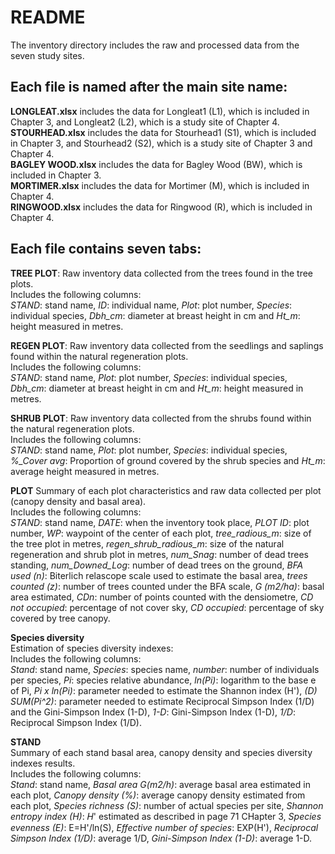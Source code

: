 # README

The inventory directory includes the raw and processed data from the seven study sites.   

## Each file is named after the main site name:

**LONGLEAT.xlsx** includes the data for Longleat1 (L1), which is included in Chapter 3, and Longleat2 (L2), which is a study site of Chapter 4.  
**STOURHEAD.xlsx** includes the data for Stourhead1 (S1), which is included in Chapter 3, and Stourhead2 (S2), which is a study site of Chapter 3 and Chapter 4.  
**BAGLEY WOOD.xlsx** includes the data for Bagley Wood (BW), which is included in Chapter 3.  
**MORTIMER.xlsx** includes the data for Mortimer (M), which is included in Chapter 4.  
**RINGWOOD.xlsx** includes the data for Ringwood (R), which is included in Chapter 4.  

## Each file contains seven tabs:  

**TREE PLOT**: 
Raw inventory data collected from the trees found in the tree plots.  
Includes the following columns:  
*STAND*: stand name, *ID*: individual name, *Plot*: plot number, *Species*: individual species, *Dbh_cm*: diameter at breast height in cm and *Ht_m*: height measured in metres. 

**REGEN PLOT**: 
Raw inventory data collected from the seedlings and saplings found within the natural regeneration plots.  
Includes the following columns:  
*STAND*: stand name, *Plot*: plot number, *Species*: individual species, *Dbh_cm*: diameter at breast height in cm and *Ht_m*: height measured in metres. 

**SHRUB PLOT**: 
Raw inventory data collected from the shrubs found within the natural regeneration plots.  
Includes the following columns:  
*STAND*: stand name, *Plot*: plot number, *Species*: individual species, *%_Cover	avg*: Proportion of ground covered by the shrub species and *Ht_m*: average height measured in metres. 

**PLOT**
Summary of each plot characteristics and raw data collected per plot (canopy density and basal area).  
Includes the following columns:  
*STAND*: stand name, *DATE*: when the inventory took place,	*PLOT ID*: plot number,	*WP*: waypoint of the center of each plot, *tree_radious_m*: size of the tree plot in metres,	*regen_shrub_radious_m*: size of the natural regeneration and shrub plot in metres,	*num_Snag*: number of dead trees standing, *num_Downed_Log*: number of dead trees on the ground, *BFA used (n)*: Biterlich relascope scale used to estimate the basal area,	*trees counted (z)*: number of trees counted under the BFA scale,	*G (m2/ha)*: basal area estimated, *CDn*: number of points counted with the densiometre, *CD not occupied*: percentage of not cover sky, *CD occupied*: percentage of sky covered by tree canopy.  

**Species diversity**  
Estimation of species diversity indexes:  
Includes the following columns:  
*Stand*: stand name, *Species*: species name,	*number*: number of individuals per species, *Pi*: species relative abundance, *ln(Pi)*: logarithm to the base e of Pi,	*Pi x ln(Pi)*: parameter needed to estimate the Shannon index (H'),	*(D) SUM(Pi^2)*: parameter needed to estimate Reciprocal Simpson Index (1/D)	and the Gini-Simpson Index (1-D),	*1-D*: Gini-Simpson Index (1-D), *1/D*: Reciprocal Simpson Index (1/D).

**STAND**  
Summary of each stand basal area, canopy density and species diversity indexes results.  
Includes the following columns:  
*Stand*: stand name, *Basal area G(m2/h)*: average basal area estimated in each plot, *Canopy density (%)*: average canopy density estimated from each plot, *Species richness (S)*: number of actual species per site, *Shannon entropy index (H)*: 𝐻' estimated as described in page 71 CHapter 3, *Species evenness (E)*: E=H'/ln(S), *Effective number of species*: EXP(H'), *Reciprocal Simpson Index (1/D)*: average 1/D, *Gini-Simpson Index (1-D)*: average 1-D.


